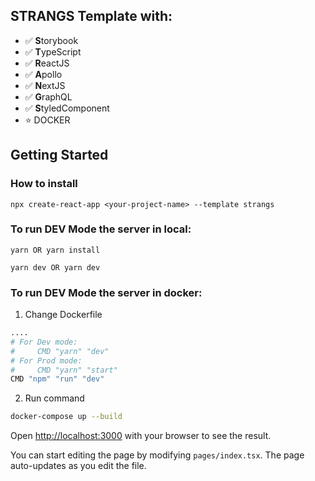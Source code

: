 ## STRANGS Template with:
- ✅ **S**torybook
- ✅ **T**ypeScript
- ✅ **R**eactJS
- ✅ **A**pollo
- ✅ **N**extJS
- ✅ **G**raphQL
- ✅ **S**tyledComponent
- ⭐️ DOCKER

## Getting Started

### How to install
```
npx create-react-app <your-project-name> --template strangs
```

### To run DEV Mode the server in local:

```
yarn OR yarn install
```

```
yarn dev OR yarn dev 
```


### To run DEV Mode the server in docker:
1. Change Dockerfile
```bash
....
# For Dev mode: 
#     CMD "yarn" "dev"
# For Prod mode: 
#     CMD "yarn" "start"
CMD "npm" "run" "dev"
```

2. Run command
```bash
docker-compose up --build
```

Open [http://localhost:3000](http://localhost:3000) with your browser to see the result.

You can start editing the page by modifying `pages/index.tsx`. The page auto-updates as you edit the file.
